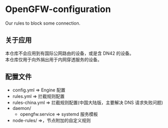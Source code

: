 # OpenGFW-configuration

Our rules to block some connection.

## 关于应用

本仓库不会应用到有国际公网路由的设备，或是含 DN42 的设备。  
本仓库仅用于向外捐出用于内网穿透服务的设备。

## 配置文件

- config.yml => Engine 配置
- rules.yml => 拦截规则配置
- rules-china.yml => 拦截规则配置(中国大陆版，主要解决 DNS 请求失败问题)
- daemon/
  - opengfw.service => systemd 服务模板
- node-rules/ =>，节点附加的自定义规则
